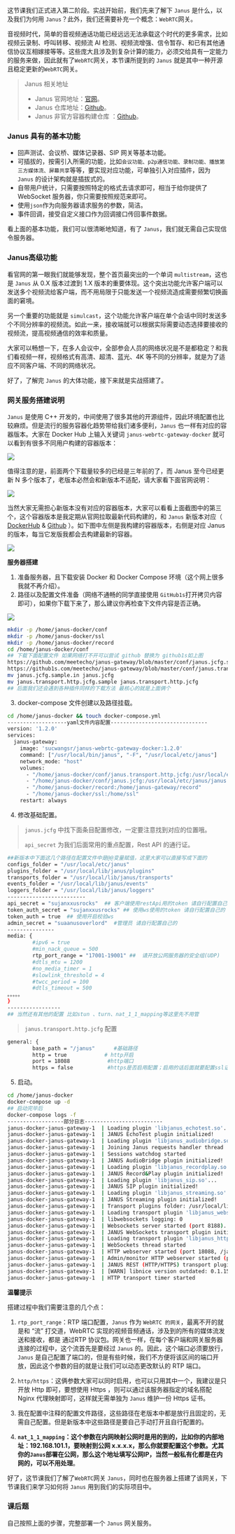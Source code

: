这节课我们正式进入第二阶段。实战开始前，我们先来了解下 `Janus` 是什么，以及我们为何用 `Janus`？此外，我们还需要补充一个概念：`WebRTC`网关。

音视频时代，简单的音视频通话功能已经远远无法承载这个时代的更多需求，比如视频云录制、呼叫转移、视频流 AI 检测、视频流增强、信令暂存、和已有其他通信协议互相嫁接等等。这些庞大且涉及到复杂计算的能力，必须交给具有一定能力的服务来做，因此就有了`WebRTC`网关，本节课所提到的 `Janus` 就是其中一种开源且稳定更新的`WebRTC`网关。

> Janus 相关地址
>
> - Janus 官网地址：[官网](https://janus.conf.meetecho.com/docs/)。
> - Janus 仓库地址：[Github](https://github.com/meetecho/janus-gateway)。
> - Janus 非官方容器构建仓库 ：[Github](https://github.com/wangsrGit119/janus-webrtc-gateway-docker)。

### Janus 具有的基本功能

- 回声测试、会议桥、媒体记录器、SIP 网关等基本功能。
- 可插拔的，按需引入所需的功能，比如`会议功能、p2p通信功能、录制功能、播放第三方媒体流、屏幕共享`等等，要实现对应功能，可单独引入对应插件，因为 `Janus` 的设计架构就是插拔式的。
- 自带用户统计，只需要按照特定的格式去请求即可，相当于给你提供了 WebSocket 服务器，你只需要按照规范来即可。
- 使用`json`作为向服务器请求服务的参数，简洁。
- 事件回调，接受自定义接口作为回调接口传回事件数据。

看上面的基本功能，我们可以很清晰地知道，有了 `Janus`，我们就无需自己实现信令服务器。

### Janus高级功能

看官网的第一眼我们就能够发现，整个首页最突出的一个单词 `multistream`，这也是 `Janus` 从 0.X 版本过渡到 1.X 版本的重要体现。这个突出功能允许客户端可以发送多个视频流给客户端，而不用局限于只能发送一个视频流造成需要频繁切换画面的窘境。

另一个重要的功能就是 `simulcast`，这个功能允许客户端在单个会话中同时发送多个不同分辨率的视频流。如此一来，接收端就可以根据实际需要动态选择要接收的视频流，提高视频通信的效率和质量。

大家可以畅想一下，在多人会议中，全部参会人员的网络状况是不是都稳定？和我们看视频一样，视频格式有高清、超清、蓝光、4K 等不同的分辨率，就是为了适应不同客户端、不同的网络状况。

好了，了解完 `Janus` 的大体功能，接下来就是实战搭建了。

### 网关服务搭建说明

`Janus` 是使用 C++ 开发的，中间使用了很多其他的开源组件，因此环境配置也比较麻烦。但是流行的服务容器化趋势带给我们诸多便利，`Janus` 也一样有对应的容器版本。大家在 Docker Hub 上输入关键词 `janus-webrtc-gateway-docker` 就可以看到有很多不同用户构建的容器版本：

![](https://p3-juejin.byteimg.com/tos-cn-i-k3u1fbpfcp/19a6c222f9d341e5843723dd46827765~tplv-k3u1fbpfcp-jj-mark:3024:0:0:0:q75.awebp)

值得注意的是，前面两个下载量较多的已经是三年前的了，而 Janus 至今已经更新 N 多个版本了，老版本必然会和新版本不适配，请大家看下面官网说明：

![](https://p3-juejin.byteimg.com/tos-cn-i-k3u1fbpfcp/6d58fce8a4bd4b0894a5dad03a2ffc83~tplv-k3u1fbpfcp-jj-mark:3024:0:0:0:q75.awebp)

当然大家无需担心新版本没有对应的容器版本，大家可以看看上面截图中的第三个，这个容器版本是我定期从官网拉取最新代码构建的，和 `Janus` 新版本对应（ [DockerHub](https://hub.docker.com/r/sucwangsr/janus-webrtc-gateway-docker) & [Github](https://github.com/wangsrGit119/janus-webrtc-gateway-docker) ）。如下图中左侧是我构建的容器版本，右侧是对应 Janus 的版本，每当它发版我都会去构建最新的容器。

![](https://p3-juejin.byteimg.com/tos-cn-i-k3u1fbpfcp/776f9b22396843ce84c4960e76891a2e~tplv-k3u1fbpfcp-jj-mark:3024:0:0:0:q75.awebp)

**服务器搭建**

1. 准备服务器，且下载安装 Docker 和 Docker Compose 环境（这个网上很多我就不再介绍）。
2. 路径以及配置文件准备（网络不通畅的同学直接使用 `GitHub1s`打开拷贝内容即可），如果你下载下来了，那么建议你再检查下文件内容是否正确。

![](https://p3-juejin.byteimg.com/tos-cn-i-k3u1fbpfcp/1d3c6f8de2714c17b58bc878d05eab36~tplv-k3u1fbpfcp-jj-mark:3024:0:0:0:q75.awebp)

```sh
mkdir -p /home/janus-docker/conf
mkdir -p /home/janus-docker/ssl
mkdir -p /home/janus-docker/record
cd /home/janus-docker/conf
## 下载下面配置文件 如果网络打不开可以尝试 github 替换为 github1s如上图
https://github.com/meetecho/janus-gateway/blob/master/conf/janus.jcfg.sample.in
https://github1s.com/meetecho/janus-gateway/blob/master/conf/janus.transport.http.jcfg.sample
mv janus.jcfg.sample.in janus.jcfg
mv janus.transport.http.jcfg.sample janus.transport.http.jcfg
## 后面我们还会遇到各种插件同样的下载方法 最核心的就是上面俩个
```

3. docker-compose 文件创建以及路径挂载。
```sh
cd /home/janus-docker && touch docker-compose.yml
-------------------yaml文件内容配置-------------------------------
version: '1.2.0'
services:
  janus-gateway:
    image: 'sucwangsr/janus-webrtc-gateway-docker:1.2.0'
    command: ["/usr/local/bin/janus", "-F", "/usr/local/etc/janus"]
    network_mode: "host"
    volumes:
      - "/home/janus-docker/conf/janus.transport.http.jcfg:/usr/local/etc/janus/janus.transport.http.jcfg" 
      - "/home/janus-docker/conf/janus.jcfg:/usr/local/etc/janus/janus.jcfg"
      - "/home/janus-docker/record:/home/janus-gateway/record"
      - "/home/janus-docker/ssl:/home/ssl"
    restart: always
```

4. 修改基础配置。

> `janus.jcfg` 中找下面条目配置修改，一定要注意找到对应的位置哦。
>
> `api_secret` 为我们后面常用的重点配置，Rest API 的通行证。
```sh
##新版本中下面这几个路径在配置文件中是@@变量赋值，这里大家可以直接写成下面的
configs_folder = "/usr/local/etc/janus"                        
plugins_folder = "/usr/local/lib/janus/plugins"                   
transports_folder = "/usr/local/lib/janus/transports"     
events_folder = "/usr/local/lib/janus/events"                    
loggers_folder = "/usr/local/lib/janus/loggers"
-------------------------
api_secret = "sujanxxusrocks"  ## 客户端使用restApi用的token 请自行配置自己的(重点配置)
token_auth_secret = "sujanxxusrocks" ## 使用ws使用的token 请自行配置自己的
token_auth = true  ## 使用开启校验ws
admin_secret = "suaanusoverlord"  #管理员 请自行配置自己的
---------------
media: {
        #ipv6 = true
        #min_nack_queue = 500
        rtp_port_range = "17001-19001" ##  请开放公网服务器的安全组(UDP)
        #dtls_mtu = 1200
        #no_media_timer = 1
        #slowlink_threshold = 4
        #twcc_period = 100
        #dtls_timeout = 500
。。。。。
}
-----------------
## 当然还有其他的配置 比如stun 、turn、nat_1_1_mapping等这里先不用管
```

> `janus.transport.http.jcfg` 配置

```sh
general: {                                                
        base_path = "/janus"      #基础路径
        http = true            # http开启  
        port = 18088            #http端口                              
        https = false           #https是否启用配置；启用的话后面就要配置ssl证书。                  
```

5. 启动。
```sh
cd /home/janus-docker 
docker-compose up -d
## 启动完毕后
docker-compose logs -f
------------------部分日志-------------------------
janus-docker-janus-gateway-1  | Loading plugin 'libjanus_echotest.so'...
janus-docker-janus-gateway-1  | JANUS EchoTest plugin initialized!
janus-docker-janus-gateway-1  | Loading plugin 'libjanus_audiobridge.so'...
janus-docker-janus-gateway-1  | Joining Janus requests handler thread
janus-docker-janus-gateway-1  | Sessions watchdog started
janus-docker-janus-gateway-1  | JANUS AudioBridge plugin initialized!
janus-docker-janus-gateway-1  | Loading plugin 'libjanus_recordplay.so'...
janus-docker-janus-gateway-1  | JANUS Record&Play plugin initialized!
janus-docker-janus-gateway-1  | Loading plugin 'libjanus_sip.so'...
janus-docker-janus-gateway-1  | JANUS SIP plugin initialized!
janus-docker-janus-gateway-1  | Loading plugin 'libjanus_streaming.so'...
janus-docker-janus-gateway-1  | JANUS Streaming plugin initialized!
janus-docker-janus-gateway-1  | Transport plugins folder: /usr/local/lib/janus/transports
janus-docker-janus-gateway-1  | Loading transport plugin 'libjanus_websockets.so'...
janus-docker-janus-gateway-1  | libwebsockets logging: 0
janus-docker-janus-gateway-1  | Websockets server started (port 8188)...
janus-docker-janus-gateway-1  | JANUS WebSockets transport plugin initialized!
janus-docker-janus-gateway-1  | Loading transport plugin 'libjanus_http.so'...
janus-docker-janus-gateway-1  | WebSockets thread started
janus-docker-janus-gateway-1  | HTTP webserver started (port 18088, /janus path listener)...
janus-docker-janus-gateway-1  | Admin/monitor HTTP webserver started (port 18089, /adminsuc path listener)...
janus-docker-janus-gateway-1  | JANUS REST (HTTP/HTTPS) transport plugin initialized!
janus-docker-janus-gateway-1  | [WARN] libnice version outdated: 0.1.15.1 installed, at least 0.1.16 recommended. Notice the installed version was checked at build time: if you updated libnice in the meanwhile, re-configure and recompile to get rid of this warning
janus-docker-janus-gateway-1  | HTTP transport timer started
```

**温馨提示**

搭建过程中我们需要注意的几个点：

1. `rtp_port_range`：RTP 端口配置，`Janus` 作为 `WebRTC 的网关`，最离不开的就是和 “流” 打交道，WebRTC 实现的视频音频通话，涉及到的所有的媒体流发送和接收，都是 通过RTP 协议包。网关也一样，在每个客户端和网关服务器连接的过程中，这个流首先是要经过 `Janus` 的。因此，这个端口必须要放行，`Janus` 是自己配置了端口的，但是有些时候，我们不方便将该区间的端口开放，因此这个参数的目的就是让我们可以动态更改默认的 RTP 端口。

2. `http/https`：这俩参数大家可以同时启用，也可以只用其中一个，我建议是只开放 Http 即可，要想使用 Https ，则可以通过该服务器指定的域名搭配 Nginx 代理映射即可，这样就无需单独为 `Janus` 维护一份 Https 证书。

3. 我在配置中注释的配置文件路径，这些路径在老版本中都是放行且固定的，无需自己配置。但是新版本中这些路径是要自己手动打开且自行配置的。

4. **`nat_1_1_mapping`：这个参数在内网映射公网时是用的到的，比如你的内部地址：192.168.101.1，要映射到公网 x.x.x.x，那么你就要配置这个参数。尤其你的`Janus`部署在公网，那么这个地址填写公网IP，当然一般私有化都是在内网的，可以不用处理**。

好了，这节课我们了解了`WebRTC`网关 `Janus`，同时也在服务器上搭建了该网关，下节课我们来学习如何将 `Janus` 用到我们的实际项目中。

### 课后题

自己按照上面的步骤，完整部署一个 `Janus` 网关服务。
